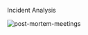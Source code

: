 Incident Analysis




![post-mortem-meetings](https://github.com/Mutwol1/alx-system_engineering-devops/assets/104631175/e22edbb7-ead3-4f20-97db-633296f22c8f)
